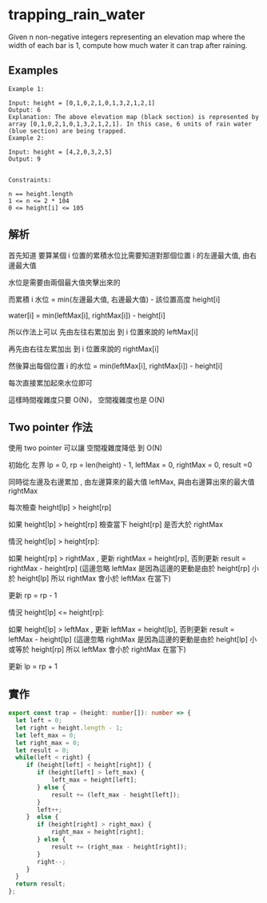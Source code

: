 # trapping_rain_water

Given n non-negative integers representing an elevation map where the width of each bar is 1, compute how much water it can trap after raining.

## Examples

```
Example 1:

Input: height = [0,1,0,2,1,0,1,3,2,1,2,1]
Output: 6
Explanation: The above elevation map (black section) is represented by array [0,1,0,2,1,0,1,3,2,1,2,1]. In this case, 6 units of rain water (blue section) are being trapped.
Example 2:

Input: height = [4,2,0,3,2,5]
Output: 9
 

Constraints:

n == height.length
1 <= n <= 2 * 104
0 <= height[i] <= 105
```
## 解析

首先知道 要算某個 i 位置的累積水位比需要知道對那個位置 i 的左邊最大值, 由右邊最大值

水位是需要由兩個最大值夾擊出來的

而累積 i 水位 = min(左邊最大值, 右邊最大值) - 該位置高度 height[i]

water[i] = min(leftMax[i], rightMax[i]) - height[i]

所以作法上可以 先由左往右累加出 到 i 位置來說的 leftMax[i]

再先由右往左累加出 到 i 位置來說的 rightMax[i]

然後算出每個位置 i 的水位 = min(leftMax[i], rightMax[i]) - height[i]

每次直接累加起來水位即可

這樣時間複雜度只要 O(N)， 空間複雜度也是 O(N)

## Two pointer 作法

使用 two pointer 可以讓 空間複雜度降低 到 O(N)

初始化 左界 lp = 0, rp = len(height) - 1, leftMax = 0, rightMax = 0, result =0

同時從左邊及右邊累加 , 由左邊算來的最大值 leftMax, 與由右邊算出來的最大值 rightMax

每次檢查 height[lp] > height[rp] 

如果 height[lp] > height[rp] 檢查當下 height[rp] 是否大於 rightMax 

情況 height[lp] > height[rp]:

如果 height[rp] > rightMax , 更新 rightMax = height[rp], 否則更新 result = rightMax - height[rp] (這邊忽略 leftMax 是因為這邊的更動是由於 height[rp] 小於 height[lp] 所以 rightMax 會小於 leftMax 在當下)

更新 rp = rp - 1

情況 height[lp] <= height[rp]:

如果 height[lp] > leftMax , 更新 leftMax = height[lp], 否則更新 result = leftMax - height[lp] (這邊忽略 rightMax 是因為這邊的更動是由於 height[lp] 小或等於 height[rp] 所以 leftMax 會小於 rightMax 在當下)

更新 lp = rp + 1
## 實作

```typescript
export const trap = (height: number[]): number => {
  let left = 0;
  let right = height.length - 1;
  let left_max = 0;
  let right_max = 0;
  let result = 0;
  while(left < right) {
     if (height[left] < height[right]) {
        if (height[left] > left_max) {
            left_max = height[left];
        } else {
            result += (left_max - height[left]);
        }
        left++;
     }  else {
        if (height[right] > right_max) {
            right_max = height[right];
        } else {
            result += (right_max - height[right]);
        }
        right--;
     } 
  }
  return result; 
};
```